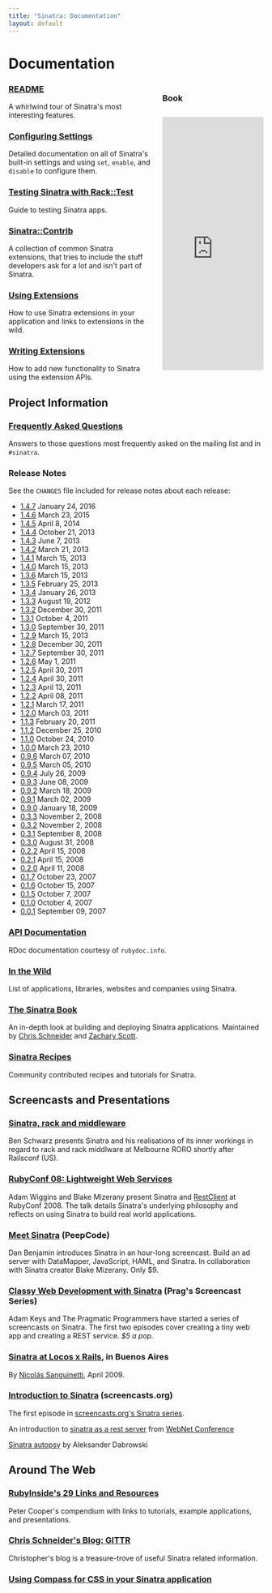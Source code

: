 ```yaml
---
title: "Sinatra: Documentation"
layout: default
---
```


Documentation
=============

<div style="float: right; margin: 0  0 20px 20px; clear: both">
<h3>Book</h3>
<iframe src="http://cdn.oreillystatic.com/widgets/author/61.html" height="500px" width="200px" scrolling="no" frameborder="0" style="margin-top:10px">
  ...
</iframe>
</div>

### [README](intro.html)

A whirlwind tour of Sinatra's most interesting features.

### [Configuring Settings](configuration.html)

Detailed documentation on all of Sinatra's built-in settings and using `set`,
`enable`, and `disable` to configure them.

### [Testing Sinatra with Rack::Test](testing.html)

Guide to testing Sinatra apps.

### [Sinatra::Contrib](/contrib)

A collection of common Sinatra extensions, that tries to include the stuff
developers ask for a lot and isn't part of Sinatra.

### [Using Extensions](/extensions-wild.html)

How to use Sinatra extensions in your application and links to
extensions in the wild.

### [Writing Extensions](extensions.html)

How to add new functionality to Sinatra using the extension APIs.

Project Information
-------------------

### [Frequently Asked Questions](faq.html)

Answers to those questions most frequently asked on the mailing list and
in `#sinatra`.

### Release Notes

See the `CHANGES` file included for release notes about each release:

 * [1.4.7](https://github.com/sinatra/sinatra/blob/v1.4.7/CHANGELOG.md)
   January 24, 2016
 * [1.4.6](https://github.com/sinatra/sinatra/blob/v1.4.6/CHANGES)
   March 23, 2015
 * [1.4.5](https://github.com/sinatra/sinatra/blob/v1.4.5/CHANGES)
   April 8, 2014
 * [1.4.4](https://github.com/sinatra/sinatra/blob/v1.4.4/CHANGES)
   October 21, 2013
 * [1.4.3](https://github.com/sinatra/sinatra/blob/1.4.3/CHANGES)
   June 7, 2013
 * [1.4.2](https://github.com/sinatra/sinatra/blob/1.4.2/CHANGES)
   March 21, 2013
 * [1.4.1](https://github.com/sinatra/sinatra/blob/1.4.1/CHANGES)
   March 15, 2013
 * [1.4.0](https://github.com/sinatra/sinatra/blob/1.4.0/CHANGES)
   March 15, 2013
 * [1.3.6](https://github.com/sinatra/sinatra/blob/1.3.6/CHANGES)
   March 15, 2013
 * [1.3.5](https://github.com/sinatra/sinatra/blob/1.3.5/CHANGES)
   February 25, 2013
 * [1.3.4](https://github.com/sinatra/sinatra/blob/1.3.4/CHANGES)
   January 26, 2013
 * [1.3.3](https://github.com/sinatra/sinatra/blob/1.3.3/CHANGES)
   August 19, 2012
 * [1.3.2](https://github.com/sinatra/sinatra/blob/1.3.2/CHANGES)
   December 30, 2011
 * [1.3.1](https://github.com/sinatra/sinatra/blob/47c11e5f624f0018e961dc3e0628a8d732b683a5/CHANGES)
   October 4, 2011
 * [1.3.0](https://github.com/sinatra/sinatra/blob/1.3.0/CHANGES)
   September 30, 2011
 * [1.2.9](https://github.com/sinatra/sinatra/blob/1.2.9/CHANGES)
   March 15, 2013
 * [1.2.8](https://github.com/sinatra/sinatra/blob/1.2.8/CHANGES)
   December 30, 2011
 * [1.2.7](https://github.com/sinatra/sinatra/blob/1.2.7/CHANGES)
   September 30, 2011
 * [1.2.6](https://github.com/sinatra/sinatra/blob/1.2.6/CHANGES)
   May 1, 2011
 * [1.2.5](https://github.com/sinatra/sinatra/blob/1.2.5/CHANGES)
   April 30, 2011
 * [1.2.4](https://github.com/sinatra/sinatra/blob/1.2.4/CHANGES)
   April 30, 2011
 * [1.2.3](https://github.com/sinatra/sinatra/blob/1.2.3/CHANGES)
   April 13, 2011
 * [1.2.2](https://github.com/sinatra/sinatra/blob/1.2.2/CHANGES)
   April 08, 2011
 * [1.2.1](https://github.com/sinatra/sinatra/blob/1.2.1/CHANGES)
   March 17, 2011
 * [1.2.0](https://github.com/sinatra/sinatra/blob/1.2.0/CHANGES)
   March 03, 2011
 * [1.1.3](https://github.com/sinatra/sinatra/blob/1.1.3/CHANGES)
   February 20, 2011
 * [1.1.2](https://github.com/sinatra/sinatra/blob/1.1.2/CHANGES)
   December 25, 2010
 * [1.1.0](https://github.com/sinatra/sinatra/blob/1.1.0/CHANGES)
   October 24, 2010
 * [1.0.0](https://github.com/sinatra/sinatra/blob/1.0/CHANGES)
   March 23, 2010
 * [0.9.6](https://github.com/sinatra/sinatra/blob/0.9.6/CHANGES)
   March 07, 2010
 * [0.9.5](https://github.com/sinatra/sinatra/blob/0.9.5/CHANGES)
   March 05, 2010
 * [0.9.4](https://github.com/sinatra/sinatra/blob/0.9.4/CHANGES)
   July 26, 2009
 * [0.9.3](https://github.com/sinatra/sinatra/blob/0.9.3/CHANGES)
   June 08, 2009
 * [0.9.2](https://github.com/sinatra/sinatra/blob/0.9.2/CHANGES)
   March 18, 2009
 * [0.9.1](https://github.com/sinatra/sinatra/blob/0.9.1/CHANGES)
   March 02, 2009
 * [0.9.0](https://github.com/sinatra/sinatra/blob/0.9.0/CHANGES)
   January 18, 2009
 * [0.3.3](https://github.com/sinatra/sinatra/blob/0.3.3/ChangeLog)
   November 2, 2008
 * [0.3.2](https://github.com/sinatra/sinatra/blob/0.3.2/ChangeLog)
   November 2, 2008
 * [0.3.1](https://github.com/sinatra/sinatra/blob/0.3.1/ChangeLog)
   September 8, 2008
 * [0.3.0](https://github.com/sinatra/sinatra/blob/0.3.0/ChangeLog)
   August 31, 2008
 * [0.2.2](https://github.com/sinatra/sinatra/blob/0.2.2/CHANGELOG)
   April 15, 2008
 * [0.2.1](https://github.com/sinatra/sinatra/blob/0.2.1/CHANGELOG)
   April 15, 2008
 * [0.2.0](https://github.com/sinatra/sinatra/blob/0.2.0/CHANGELOG)
   April 11, 2008
 * [0.1.7](https://github.com/sinatra/sinatra/blob/0.1.6/CHANGELOG)
   October 23, 2007
 * [0.1.6](https://github.com/sinatra/sinatra/blob/0.1.6/CHANGELOG)
   October 15, 2007
 * [0.1.5](https://github.com/sinatra/sinatra/blob/0.1.5/CHANGELOG)
   October 7, 2007
 * [0.1.0](https://github.com/sinatra/sinatra/blob/0.1.0/CHANGELOG)
   October 4, 2007
 * [0.0.1](https://github.com/sinatra/sinatra/tree/0.0.1)
   September 09, 2007

### [API Documentation](http://rubydoc.info/gems/sinatra)

RDoc documentation courtesy of `rubydoc.info`.

### [In the Wild](/wild.html)

List of applications, libraries, websites and companies using Sinatra.

### [The Sinatra Book](http://sinatra-org-book.herokuapp.com/)

An in-depth look at building and deploying Sinatra applications.
Maintained by [Chris Schneider][cschneid] and [Zachary Scott][zzak].

[cschneid]: https://github.com/cschneid
[zzak]: https://github.com/zzak

### [Sinatra Recipes](http://recipes.sinatrarb.com/)

Community contributed recipes and tutorials for Sinatra.

Screencasts and Presentations
-----------------------------

### [Sinatra, rack and middleware](http://www.slideshare.net/benschwarz/sinatra-rack-and-middleware-1509268)

Ben Schwarz presents Sinatra and his realisations of its inner workings in regard to 
rack and rack middlware at Melbourne RORO shortly after Railsconf (US).

### [RubyConf 08: Lightweight Web Services](http://rubyconf2008.confreaks.com/lightweight-web-services.html)

Adam Wiggins and Blake Mizerany present Sinatra and
[RestClient](https://github.com/adamwiggins/rest-client)
at RubyConf 2008. The talk details Sinatra's underlying philosophy and
reflects on using Sinatra to build real world applications.

### [Meet Sinatra](https://peepcode.com/products/sinatra) (PeepCode)

Dan Benjamin introduces Sinatra in an hour-long screencast. Build an ad server with DataMapper, JavaScript, HAML, and Sinatra. In collaboration with Sinatra creator Blake Mizerany. Only $9.

### [Classy Web Development with Sinatra](http://pragprog.com/screencasts/v-aksinatra/classy-web-development-with-sinatra) (Prag's Screencast Series)

Adam Keys and The Pragmatic Programmers have started a series of screencasts
on Sinatra. The first two episodes cover creating a tiny web app and creating
a REST service. <em>$5 a pop.</em>

### [Sinatra at Locos x Rails](http://www.slideshare.net/godfoca/sinatra-1282891), in Buenos Aires

By [Nicolás Sanguinetti](https://github.com/foca), April 2009.

### [Introduction to Sinatra](http://screencasts.org/episodes/introduction-to-sinatra) (screencasts.org)

The first episode in [screencasts.org's Sinatra series](http://screencasts.org/topics/sinatra).

An introduction to [sinatra as a rest server](http://www.slideshare.net/emadb/sinatra-for-rest-services) from [WebNet Conference](http://webnetconf.eu/)

[Sinatra autopsy](http://vimeo.com/album/2121090/video/51898788) by Aleksander Dabrowski

Around The Web
--------------

### [RubyInside's 29 Links and Resources](http://www.rubyinside.com/sinatra-29-links-and-resources-for-a-quicker-easier-way-to-build-webapps-1371.html)

Peter Cooper's compendium with links to tutorials, example
applications, and presentations.

### [Chris Schneider's Blog: GITTR](http://www.gittr.com/)

Christopher's blog is a treasure-trove of useful Sinatra related
information.

### [Using Compass for CSS in your Sinatra application](http://openmonkey.com/blog/2009/01/27/using-compass-for-css-in-your-sinatra-application/)
